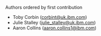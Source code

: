 Authors ordered by first contribution

 - Toby Corbin (corbint@uk.ibm.com)
 - Julie Stalley (julie_stalley@uk.ibm.com)
 - Aaron Collins (aaron.collins1@ibm.com)
